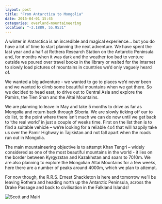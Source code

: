 ```yaml
---
layout: post
title: "From Antarctica to Mongolia"
date: 2015-04-01 15:45
categories: overland-mountaineering
location: "-3.1889, 55.9531"
---
```


A winter in Antarctica is an incredible and magical experience… but you do have a lot of time to start planning the next adventure. We have spent the last year and a half at Rothera Research Station on the Antarctic Peninsula and, for months when it was dark and the weather too bad to venture outside we poured over travel books in the library or waited for the internet to slowly load pictures of mountains in countries we’d only vaguely heard of.

We wanted a big adventure - we wanted to go to places we’d never been and we wanted to climb some beautiful mountains when we got there. So we decided to head east, to drive out to Central Asia and explore the Pamirs, the Tien Shan and the Altai Mountains.

We are planning to leave in May and take 5 months to drive as far as Mongolia and return back through Siberia. We are slowly ticking off our to do list, to the point where there isn’t much we can do now until we get back to ‘the real world’ in just a couple of weeks time.  First on the list then is to find a suitable vehicle – we’re looking for a reliable 4x4 that will happily take us over the Pamir Highway in Tajikistan and not fall apart when the roads run out in Mongolia.

The main mountaineering objective is to attempt Khan Tengri – widely considered as one of the most beautiful mountains in the world - it lies on the border between Kyrgyzstan and Kazakhstan and soars to 7010m. We are also planning to explore the Mongolian Altai Mountains for a few weeks, here there are a number of peaks around 4000m, which we plan to attempt.

For now though, the R.R.S. Ernest Shackleton is here and tomorrow we’ll be leaving Rothera and heading north up the Antarctic Peninsula, across the Drake Passage and back to civilisation in the Falkland Islands!


![Scott and Mairi](/photos/from-antarctica-to-mongolia/fam-1.jpg "Scott and Mairi")
